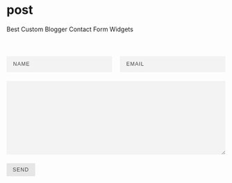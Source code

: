# post
Best Custom Blogger Contact Form Widgets
<style type="text/css">

.contact-form-widget{margin-left:auto;margin-right:auto;width:600px;max-width:100%;padding:40px 0}.contactf-name,.contactf-email{float:left;width:48.25%}.contactf-name{margin-right:3.5%}.contact-form-name,.contact-form-email,.contact-form-email-message,.contact-form-name:hover,.contact-form-name:focus,.contact-form-email:hover,.contact-form-email:focus,.contact-form-email-message:hover,.contact-form-email-message:focus{width:100%;max-width:100%;margin:0 0 20px;padding:10px 15px;font-size:12px;letter-spacing:1px;color:#444;background:#F3F3F3;border:medium none;-webkit-box-shadow:none;-moz-box-shadow:none;box-shadow:none}.contact-form-name,.contact-form-email{height:37px}.contact-form-email-message{height:170px}.contact-form-button-submit,.contact-form-button-submit:hover{width:13%;height:30px;font:normal 12px Arial;letter-spacing:1px;color:#444;display:block;outline:none;margin-bottom:20px;text-align:center;background:#E6E6E6;border:0;cursor:pointer}.contact-form-button-submit:active{outline:none;-webkit-box-shadow:none;box-shadow:none}.contact-form-cross{border:medium none!important;box-shadow:none!important;padding:0!important;height:11px !important;width:11px !important;}

</style>


<div class="widget ContactForm" id="ContactForm22"><div class="contact-form-widget"><div class="form"><form name="contact-form"><div class="contactf-name"><input class="contact-form-name" id="ContactForm1_contact-form-name" name="name" size="30" type="text" value="NAME" onblur='if (this.value == "") {this.value = "NAME";}' onfocus='if (this.value == "NAME") {this.value = "";}'  /></div><div class="contactf-email"><input class="contact-form-email" id="ContactForm1_contact-form-email" name="email" size="30" type="text" value="EMAIL" onblur='if (this.value == "") {this.value = "EMAIL";}' onfocus='if (this.value == "EMAIL") {this.value = "";}'/></div><div style="clear:both"></div><div class="contactf-message"><textarea class="contact-form-email-message" cols="25" id="ContactForm1_contact-form-email-message" name="email-message" rows="5" value="MESSAGE" onblur='if (this.value == "") {this.value = "MESSAGE";}' onfocus='if (this.value == "MESSAGE") {this.value = "";}'></textarea></div><input class="contact-form-button contact-form-button-submit" id="ContactForm1_contact-form-submit" type="button" value="SEND" /><div class="contact-form-error-message" id="ContactForm1_contact-form-error-message"></div><div class="contact-form-success-message" id="ContactForm1_contact-form-success-message"></div></form></div></div></div>
